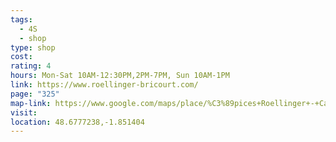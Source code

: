 ```yaml
---
tags:
  - 4S
  - shop
type: shop
cost: 
rating: 4
hours: Mon-Sat 10AM-12:30PM,2PM-7PM, Sun 10AM-1PM
link: https://www.roellinger-bricourt.com/
page: "325"
map-link: https://www.google.com/maps/place/%C3%89pices+Roellinger+-+Cancale/@48.677443,-1.8539502,17z/data=!3m1!4b1!4m6!3m5!1s0x480e9dbb304006f9:0x3a73aff8449c2d80!8m2!3d48.6774395!4d-1.8513753!16s%2Fg%2F1tf281y8?entry=ttu&g_ep=EgoyMDI0MDkxNS4wIKXMDSoASAFQAw%3D%3D
visit: 
location: 48.6777238,-1.851404
---
```

